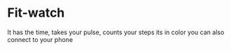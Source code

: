 # Fit-watch
It has the time, takes your pulse, counts your steps 
its in color you can also connect to your phone 
